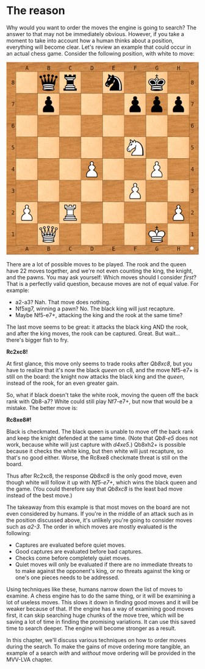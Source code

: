 # The reason

Why would you want to order the moves the engine is going to search? The
answer to that may not be immediately obvious. However, if you take a
moment to take into account how a human thinks about a position, everything
will become clear. Let's review an example that could occur in an actual
chess game. Consider the following position, with white to move:

<img src="../../positions/position_1.png" />

There are a lot of possible moves to be played. The rook and the queen have
22 moves together, and we're not even counting the king, the knight, and
the pawns. You may ask yourself: Which moves should I consider _first_?
That is a perfectly valid question, because moves are not of equal value.
For example:

- a2-a3? Nah. That move does nothing.
- Nf5xg7, winning a pawn? No. The black king will just recapture.
- Maybe Nf5-e7+, attacking the king and the rook at the same time?

The last move seems to be great: it attacks the black king AND the rook,
and after the king moves, the rook can be captured. Great. But wait...
there's bigger fish to fry.

__Rc2xc8!__

At first glance, this move only seems to trade rooks after _Qb8xc8_, but
you have to realize that it's now the black _queen_ on c8, and the move
Nf5-e7+ is still on the board: the knight now attacks the black king and
the _queen_, instead of the rook, for an even greater gain.

So, what if black doesn't take the white rook, moving the queen off the
back rank with Qb8-a7? White could still play Nf7-e7+, but now that would
be a mistake. The better move is:

__Rc8xe8#!__

Black is checkmated. The black queen is unable to move off the back rank
and keep the knight defended at the same time. (Note that _Qb8-e5_ does not
work, because white will just capture with _d4xe5_.) Qb8xh2+ is possible
because it checks the white king, but then white will just recapture, so
that's no good either. Worse, the Rc8xe8 checkmate threat is still on the
board.

Thus after Rc2xc8, the response _Qb8xc8_ is the only good move, even though
white will follow it up with _Nf5-e7+_, which wins the black queen and the
game. (You could therefore say that _Qb8xc8_ is the least bad move instead
of the best move.)

The takeaway from this example is that most moves on the board are not even
considered by humans. If you're in the middle of an attack such as in the
position discussed above, it's unlikely you're going to consider moves such
as _a2-3_. The order in which moves are mostly evaluated is the following:

- Captures are evaluated before quiet moves.
- Good captures are evaluated before bad captures.
- Checks come before completely quiet moves.
- Quiet moves will only be evaluated if there are no immediate threats to
  to make against the opponent's king, or no threats against the king or
  one's one pieces needs to be addressed.

Using techniques like these, humans narrow down the list of moves to
examine. A chess engine has to do the same thing, or it will be examining a
lot of useless moves. This slows it down in finding good moves and it will
be weaker because of that. If the engine has a way of examining good moves
first, it can skip searching huge chunks of the move tree, which will be
saving a lot of time in finding the promising variations. It can use this
saved time to search deeper. The engine will become stronger as a result.

In this chapter, we'll discuss various techniques on how to order moves
during the search. To make the gains of move ordering more tangible, an
example of a search _with_ and _without_ move ordering will be provided in
the MVV-LVA chapter.